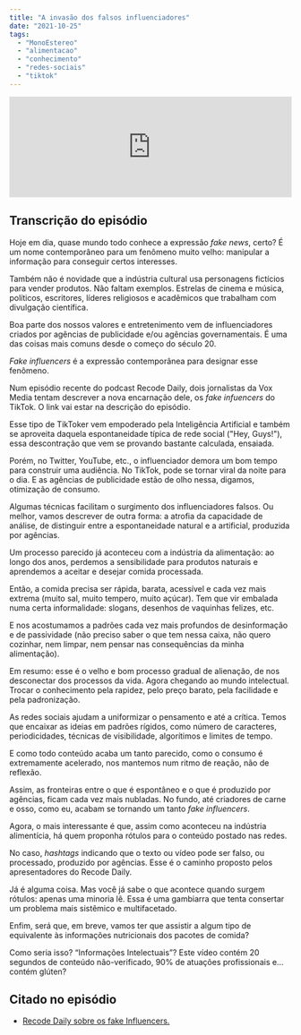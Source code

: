 ```yaml
---
title: "A invasão dos falsos influenciadores"
date: "2021-10-25"
tags: 
  - "MonoEstereo"
  - "alimentacao"
  - "conhecimento"
  - "redes-sociais"
  - "tiktok"
---
```


<iframe src="https://anchor.fm/MonoEstéreo/embed/episodes/A-invaso-dos-falsos-influenciadores-e199u09" height="180px" width="100%" frameborder="0" scrolling="no" style="width:100%;height:180px"></iframe>

## Transcrição do episódio

Hoje em dia, quase mundo todo conhece a expressão _fake news_, certo? É um nome contemporâneo para um fenômeno muito velho: manipular a informação para conseguir certos interesses.

Também não é novidade que a indústria cultural usa personagens fictícios para vender produtos. Não faltam exemplos. Estrelas de cinema e música, políticos, escritores, líderes religiosos e acadêmicos que trabalham com divulgação científica.

Boa parte dos nossos valores e entretenimento vem de influenciadores criados por agências de publicidade e/ou agências governamentais. É uma das coisas mais comuns desde o começo do século 20.

_Fake influencers_ é a expressão contemporânea para designar esse fenômeno.

Num episódio recente do podcast Recode Daily, dois jornalistas da Vox Media tentam descrever a nova encarnação dele, os _fake infuencers_ do TikTok. O link vai estar na descrição do episódio.

Esse tipo de TikToker vem empoderado pela Inteligência Artificial e também se aproveita daquela espontaneidade típica de rede social ("Hey, Guys!"), essa descontração que vem se provando bastante calculada, ensaiada.

Porém, no Twitter, YouTube, etc., o influenciador demora um bom tempo para construir uma audiência. No TikTok, pode se tornar viral da noite para o dia. E as agências de publicidade estão de olho nessa, digamos, otimização de consumo.

Algumas técnicas facilitam o surgimento dos influenciadores falsos. Ou melhor, vamos descrever de outra forma: a atrofia da capacidade de análise, de distinguir entre a espontaneidade natural e a artificial, produzida por agências.

Um processo parecido já aconteceu com a indústria da alimentação: ao longo dos anos, perdemos a sensibilidade para produtos naturais e aprendemos a aceitar e desejar comida processada.

Então, a comida precisa ser rápida, barata, acessível e cada vez mais extrema (muito sal, muito tempero, muito açúcar). Tem que vir embalada numa certa informalidade: slogans, desenhos de vaquinhas felizes, etc.

E nos acostumamos a padrões cada vez mais profundos de desinformação e de passividade (não preciso saber o que tem nessa caixa, não quero cozinhar, nem limpar, nem pensar nas consequências da minha alimentação).

Em resumo: esse é o velho e bom processo gradual de alienação, de nos desconectar dos processos da vida. Agora chegando ao mundo intelectual. Trocar o conhecimento pela rapidez, pelo preço barato, pela facilidade e pela padronização.

As redes sociais ajudam a uniformizar o pensamento e até a crítica. Temos que encaixar as ideias em padrões rígidos, como número de caracteres, periodicidades, técnicas de visibilidade, algorítimos e limites de tempo.

E como todo conteúdo acaba um tanto parecido, como o consumo é extremamente acelerado, nos mantemos num ritmo de reação, não de reflexão.

Assim, as fronteiras entre o que é espontâneo e o que é produzido por agências, ficam cada vez mais nubladas. No fundo, até criadores de carne e osso, como eu, acabam se tornando um tanto _fake influencers_.

Agora, o mais interessante é que, assim como aconteceu na indústria alimentícia, há quem proponha rótulos para o conteúdo postado nas redes.

No caso, _hashtags_ indicando que o texto ou vídeo pode ser falso, ou processado, produzido por agências. Esse é o caminho proposto pelos apresentadores do Recode Daily.

Já é alguma coisa. Mas você já sabe o que acontece quando surgem rótulos: apenas uma minoria lê. Essa é uma gambiarra que tenta consertar um problema mais sistêmico e multifacetado.

Enfim, será que, em breve, vamos ter que assistir a algum tipo de equivalente às informações nutricionais dos pacotes de comida?

Como seria isso? “Informações Intelectuais”? Este vídeo contém 20 segundos de conteúdo não-verificado, 90% de atuações profissionais e… contém glúten?

## Citado no episódio

- [Recode Daily sobre os fake Influencers.](https://podcasts.apple.com/us/podcast/tiktoks-fictional-influencers/id1479107698?i=1000539639280)
